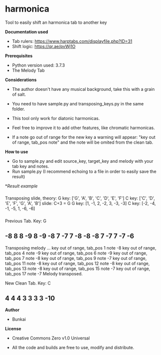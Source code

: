 # harmonica
Tool to easily shift an harmonica tab to another key

**Documentation used**
- Tab rulers: https://www.harptabs.com/displayfile.php?ID=31 
- Shift logic: https://qr.ae/pvWj1O


**Prerequisites**
- Python version used: 3.7.3
- The Melody Tab

**Considerations**
- The author doesn't have any musical background, take this with a grain of salt.

- You need to have sample.py and transposing_keys.py in the same folder.

- This tool only work for diatonic harmonicas. 

- Feel free to improve it to add other features, like chromatic harmonicas.

- If a note go out of range for the new key a warning will appear: "key out of range, tab_pos note"
 and the note will be omited from the clean tab.


**How to use**
- Go to sample.py and edit source_key, target_key and melody with your tab key and notes.
- Run sample.py (I recommend echoing to a file in order to easily save the result)

**Result example*
#####
Transposing slide, theory:
G key: ['G', 'A', 'B', 'C', 'D', 'E', 'F']
C key: ['C', 'D', 'E', 'F', 'G', 'A', 'B']
slide: C+3 = G
G key: [1, -1, 2, -2, 3, -3, -3]
C key: [-2, -4, -1, -5, 1, -6, -6]
#####


Previous Tab.
Key: G 

-8 8 8 -9 8
-9 -8 7 -7 7
-8 -8 -8 7 -7
7 -7 -6 
-----
Transposing melody ...
key out of range, tab_pos 1 note -8
key out of range, tab_pos 4 note -9
key out of range, tab_pos 6 note -9
key out of range, tab_pos 7 note -8
key out of range, tab_pos 9 note -7
key out of range, tab_pos 11 note -8
key out of range, tab_pos 12 note -8
key out of range, tab_pos 13 note -8
key out of range, tab_pos 15 note -7
key out of range, tab_pos 17 note -7
Melody transposed. 

New Clean Tab.
Key: C 

4 4 4 3 3
3 3 -10 
-----

**Author**

 - Bunkai

**License**

 - Creative Commons Zero v1.0 Universal

 - All the code and builds are free to use, modify and distribute.

